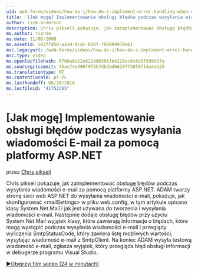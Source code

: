 ```yaml
---
uid: web-forms/videos/how-do-i/how-do-i-implement-error-handling-when-sending-email-with-aspnet
title: '[Jak mogę] Implementowanie obsługi błędów podczas wysyłania wiadomości E-mail za pomocą programu ASP.NET | Dokumentacja firmy Microsoft'
author: rick-anderson
description: Chris pikseli pokazuje, jak zaimplementować obsługę błędów podczas wysyłania wiadomości e-mail za pomocą platformy ASP.NET. ADAM tworzy stronę sieci web ASP.NET do wysyłania wiadomości e-mail, pokazuje, jak skonfigurować & lt....
ms.author: riande
ms.date: 11/06/2008
ms.assetid: c02ffd50-aa19-4cdc-b1bf-760989979a61
msc.legacyurl: /web-forms/videos/how-do-i/how-do-i-implement-error-handling-when-sending-email-with-aspnet
msc.type: video
ms.openlocfilehash: 6708a0a22e621d08301fb4228ec6c6e5f599d57a
ms.sourcegitcommit: 45ac74e400f9f2b7dbded66297730f6f14a4eb25
ms.translationtype: MT
ms.contentlocale: pl-PL
ms.lasthandoff: 08/16/2018
ms.locfileid: "41752295"
---
```

<a name="how-do-i-implement-error-handling-when-sending-email-with-aspnet"></a>[Jak mogę] Implementowanie obsługi błędów podczas wysyłania wiadomości E-mail za pomocą platformy ASP.NET
====================
przez [Chris pikseli](https://twitter.com/chrispels)

Chris pikseli pokazuje, jak zaimplementować obsługę błędów podczas wysyłania wiadomości e-mail za pomocą platformy ASP.NET. ADAM tworzy stronę sieci web ASP.NET do wysyłania wiadomości e-mail, pokazuje, jak skonfigurować &lt;mailSettings&gt; w pliku web.config, w tym artykule opisano klasy System.Net.Mail i jak jest używana do tworzenia i wysyłania wiadomości e-mail. Następnie dodaje obsługę błędów przy użyciu System.Net.Mail wyjątek klasy, które zawierają informacje o błędach, które mogą wystąpić podczas wysyłania wiadomości e-mail i przeglądy wyliczenia SmtpStatusCode, który zawiera listę możliwych wartości, wysyłając wiadomość e-mail z SmtpClient. Na koniec ADAM wysyła testową wiadomość e-mail, zgłasza wyjątek, który przegląda błąd obsługi informacji w debugerze programu Visual Studio.

[&#9654;Obejrzyj film wideo (24 w minutach)](https://channel9.msdn.com/Blogs/ASP-NET-Site-Videos/how-do-i-implement-error-handling-when-sending-email-with-aspnet)
